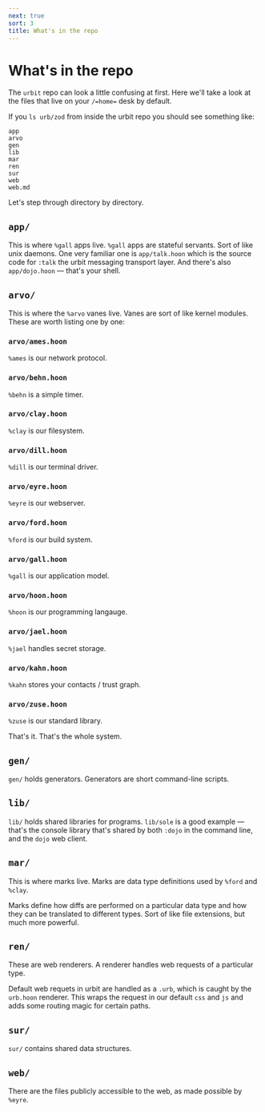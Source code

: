 ```yaml
---
next: true
sort: 3
title: What's in the repo
---
```


# What's in the repo

The `urbit` repo can look a little confusing at first.  Here we'll take a look at the files that live on your `/=home=` desk by default.  

If you `ls urb/zod` from inside the urbit repo you should see something like:

    app
    arvo
    gen
    lib
    mar
    ren
    sur
    web
    web.md

Let's step through directory by directory.

## `app/` 

This is where `%gall` apps live.  `%gall` apps are stateful servants.  Sort of like unix daemons.  One very familiar one is `app/talk.hoon` which is the source code for `:talk` the urbit messaging transport layer.  And there's also `app/dojo.hoon` — that's your shell.

## `arvo/`

This is where the `%arvo` vanes live.  Vanes are sort of like kernel modules. These are worth listing one by one:

### `arvo/ames.hoon`

`%ames` is our network protocol.

### `arvo/behn.hoon`

`%behn` is a simple timer.

### `arvo/clay.hoon`

`%clay` is our filesystem.

### `arvo/dill.hoon`

`%dill` is our terminal driver.

### `arvo/eyre.hoon`

`%eyre` is our webserver.

### `arvo/ford.hoon`

`%ford` is our build system.

### `arvo/gall.hoon`

`%gall` is our application model.

### `arvo/hoon.hoon`

`%hoon` is our programming langauge.

### `arvo/jael.hoon`

`%jael` handles secret storage.

### `arvo/kahn.hoon`

`%kahn` stores your contacts / trust graph.

### `arvo/zuse.hoon`

`%zuse` is our standard library.

That's it.  That's the whole system. 

## `gen/`

`gen/` holds generators.  Generators are short command-line scripts.

## `lib/`

`lib/` holds shared libraries for programs. `lib/sole` is a good example — that's the console library that's shared by both `:dojo` in the command line, and the `dojo` web client.

## `mar/`

This is where marks live.  Marks are data type definitions used by `%ford` and `%clay`.  

Marks define how diffs are performed on a particular data type and how they can be translated to different types.  Sort of like file extensions, but much more powerful.

## `ren/`

These are web renderers.  A renderer handles web requests of a particular type.  

Default web requets in urbit are handled as a `.urb`, which is caught by the `urb.hoon` renderer.  This wraps the request in our default `css` and `js` and adds some routing magic for certain paths.

## `sur/`

`sur/` contains shared data structures.  

## `web/`

There are the files publicly accessible to the web, as made possible by `%eyre`.

